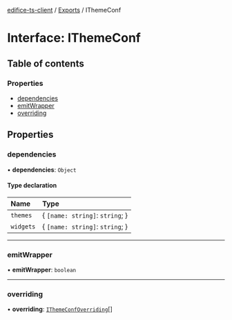 [edifice-ts-client](../README.md) / [Exports](../modules.md) / IThemeConf

# Interface: IThemeConf

## Table of contents

### Properties

- [dependencies](IThemeConf.md#dependencies)
- [emitWrapper](IThemeConf.md#emitwrapper)
- [overriding](IThemeConf.md#overriding)

## Properties

### dependencies

• **dependencies**: `Object`

#### Type declaration

| Name | Type |
| :------ | :------ |
| `themes` | \{ `[name: string]`: `string`;  } |
| `widgets` | \{ `[name: string]`: `string`;  } |

___

### emitWrapper

• **emitWrapper**: `boolean`

___

### overriding

• **overriding**: [`IThemeConfOverriding`](IThemeConfOverriding.md)[]
